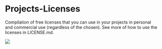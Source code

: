 # Projects-Licenses
Compilation of free licenses that you can use in your projects in personal and commercial use (regardless of the chosen).
See more of how to use the licenses in LICENSE.md.


<img src="https://creativecommons.org/wp-content/uploads/2013/09/fc_dubious-1.png">
